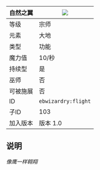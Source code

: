 | 自然之翼 |![](https://github.com/Electroblob77/Wizardry/blob/1.12.2/src/main/resources/assets/ebwizardry/textures/spells/flight.png)|
|---|---|
| 等级 | 宗师 |
| 元素 | 大地 |
| 类型 | 功能 |
| 魔力值 | 10/秒 |
| 持续型 | 是 |
| 巫师 | 否 |
| 可被施展 | 否 |
| ID | `ebwizardry:flight` |
| 子ID | 103 |
| 加入版本 | 版本 1.0 |
## 说明
_像鹰一样翱翔_
